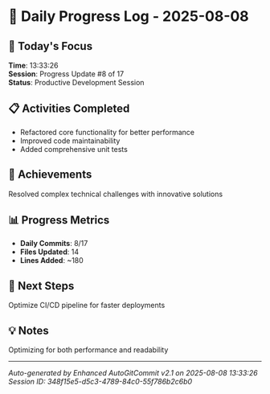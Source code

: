 # 📅 Daily Progress Log - 2025-08-08

## 🎯 Today's Focus
**Time**: 13:33:26  
**Session**: Progress Update #8 of 17  
**Status**: Productive Development Session

## 📋 Activities Completed
- Refactored core functionality for better performance
- Improved code maintainability
- Added comprehensive unit tests

## 🚀 Achievements
Resolved complex technical challenges with innovative solutions

## 📊 Progress Metrics
- **Daily Commits**: 8/17
- **Files Updated**: 14
- **Lines Added**: ~180

## 🎯 Next Steps
Optimize CI/CD pipeline for faster deployments

## 💡 Notes
Optimizing for both performance and readability

---
*Auto-generated by Enhanced AutoGitCommit v2.1 on 2025-08-08 13:33:26*
*Session ID: 348f15e5-d5c3-4789-84c0-55f786b2c6b0*